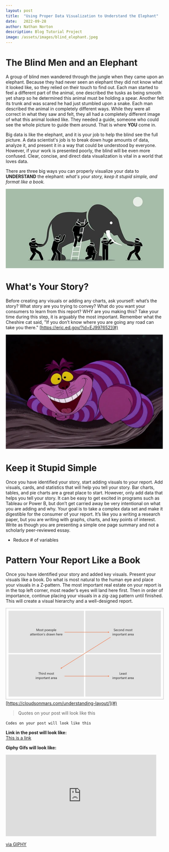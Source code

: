 ```yaml
---
layout: post
title:  "Using Proper Data Visualization to Understand the Elephant"
date:   2022-09-28
author: Nathan Norton
description: Blog Tutorial Project
image: /assets/images/blind_elephant.jpeg
---
```




# The Blind Men and an Elephant
A group of blind men wandered through the jungle when they came upon an elephant. Because they had never seen an elephant they did not know what it looked like, so they relied on their touch to find out. Each man started to feel a different part of the animal, one described the tusks as being smooth yet sharp so he determined this animal must be holding a spear. Another felt its trunk and was scared he had just stumbled upon a snake. Each man described the animal in completely different ways. While they were all correct in what they saw and felt, they all had a completely different image of what this animal looked like. They needed a guide, someone who could see the whole picture to guide them around. That is where **YOU** come in.

Big data is like the elephant, and it is your job to help the blind see the full picture. A data scientist's job is to break down huge amounts of data, analyze it, and present it in a way that could be understood by everyone. However, if your work is presented poorly, the blind will be even more confused. Clear, concise, and direct data visualization is vital in a world that loves data. 

There are three big ways you can properly visualize your data to **UNDERSTAND** the elephant: *what's your story, keep it stupid simple, and format like a book.*

![Test Image](https://raw.githubusercontent.com/nate-norton/stat386-projects/main/assets/images/blind_elephant.jpeg)

# What's Your Story?
Before creating any visuals or adding any charts, ask yourself: what’s the story? What story are you trying to convey? What do you want your consumers to learn from this report? WHY are you making this? Take your time during this step, it is arguably the most important. Remember what the Cheshire cat said, "If you don’t know where you are going any road can take you there." [https://eric.ed.gov/?id=EJ997652](#)

![Test Image](https://raw.githubusercontent.com/nate-norton/stat386-projects/main/assets/images/cheshirecat.jpg)

# Keep it Stupid Simple
Once you have identified your story, start adding visuals to your report. Add visuals, cards, and statistics that will help you tell your story. Bar charts, tables, and pie charts are a great place to start. However, only add data that helps you tell your story. It can be easy to get excited in programs such as Tableau or Power B, but don’t get carried away be very intentional on what you are adding and why. Your goal is to take a complex data set and make it digestible for the consumer of your report. It’s like you a writing a research paper, but you are writing with graphs, charts, and key points of interest. Write as though you are presenting a simple one page summary and not a scholarly peer-reviewed essay. 
* Reduce # of variables

# Pattern Your Report Like a Book
Once you have identified your story and added key visuals. Present your visuals like a book. Do what is most natural to the human eye and place your visuals in a Z-pattern. The most important real estate on your report is in the top left corner, most reader’s eyes will land here first. Then in order of importance, continue placing your visuals in a zig-zag pattern until finished. This will create a visual hierarchy and a well-designed report.

![Test Image](https://raw.githubusercontent.com/nate-norton/stat386-projects/main/assets/images/z_pattern.jpg)
[https://cloudsonmars.com/understanding-layout/](#)

> Quotes on your post will look like this

`Codes on your post will look like this`

**Link in the post will look like:**<br>
[This is a link](#)

**Giphy Gifs will look like:**<br>
<iframe src="https://giphy.com/embed/ZqlvCTNHpqrio" width="480" height="259" frameBorder="0" class="giphy-embed" allowFullScreen></iframe><p><a href="https://giphy.com/gifs/laughing-despicable-me-minions-ZqlvCTNHpqrio">via GIPHY</a></p>


